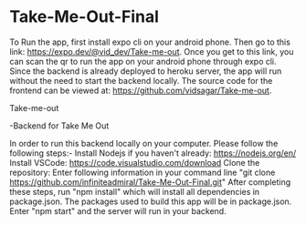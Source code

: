 # Take-Me-Out-Final

To Run the app, first install expo cli on your android phone. 
Then go to this link: https://expo.dev/@vid_dev/Take-me-out.
Once you get to this link, you can scan the qr to run the app on your android phone through expo cli. 
Since the backend is already deployed to heroku server, the app will run without the need to start the backend locally. 
The source code for the frontend can be viewed at: https://github.com/vidsagar/Take-me-out.

Take-me-out


-Backend for Take Me Out

In order to run this backend locally on your computer. Please follow the following steps:-
Install Nodejs if you haven't already: https://nodejs.org/en/
Install VSCode: https://code.visualstudio.com/download
Clone the repository: Enter following information in your command line "git clone https://github.com/infiniteadmiral/Take-Me-Out-Final.git"
After completing these steps, run "npm install" which will install all dependencies in package.json. The packages used to build this app will be in package.json.
Enter "npm start" and the server will run in your backend.
